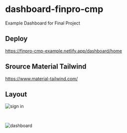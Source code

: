 # dashboard-finpro-cmp
Example Dashboard for Final Project

## Deploy
https://finpro-cmp-example.netlify.app/dashboard/home

## Srource Material Tailwind
https://www.material-tailwind.com/

## Layout
![sign in](https://github.com/Gedearya/dashboard-finpro-cmp/assets/75374189/72632b87-cc2b-459d-86aa-341c5bed38f7)

<br>

![dashboard](https://github.com/Gedearya/dashboard-finpro-cmp/assets/75374189/3067883c-c503-41cd-981e-fa8f9a9524da)
